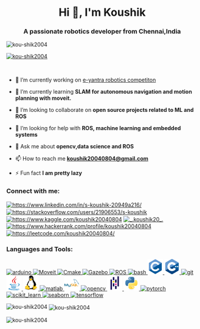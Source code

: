 <h1 align="center">Hi 👋, I'm Koushik</h1>
<h3 align="center">A passionate robotics developer from Chennai,India</h3>

<p align="left"> <img src="https://komarev.com/ghpvc/?username=kou-shik2004&label=Profile%20views&color=0e75b6&style=flat" alt="kou-shik2004" /> </p>

<p align="left"> <a href="https://github.com/ryo-ma/github-profile-trophy"><img src="https://github-profile-trophy.vercel.app/?username=kou-shik2004" alt="kou-shik2004" /></a> </p>

<p align="left"> <a href="https://twitter.com/" target="blank"><img src="https://img.shields.io/twitter/follow/?logo=twitter&style=for-the-badge" alt="" /></a> </p>

- 🔭 I’m currently working on [e-yantra robotics competiton](https://github.com/Kou-shik2004/eYRC-2023_Cosmo_Logistic)

- 🌱 I’m currently learning **SLAM for autonomous navigation and motion planning with moveit.**

- 👯 I’m looking to collaborate on **open source projects related to ML and ROS**

- 🤝 I’m looking for help with **ROS, machine learning and embedded systems**

- 💬 Ask me about **opencv,data science and ROS**

- 📫 How to reach me **koushik20040804@gmail.com**

- ⚡ Fun fact **I am pretty lazy**

<h3 align="left">Connect with me:</h3>
<p align="left">
<a href="https://linkedin.com/in/https://www.linkedin.com/in/s-koushik-20949a216/" target="blank"><img align="center" src="https://raw.githubusercontent.com/rahuldkjain/github-profile-readme-generator/master/src/images/icons/Social/linked-in-alt.svg" alt="https://www.linkedin.com/in/s-koushik-20949a216/" height="30" width="40" /></a>
<a href="https://stackoverflow.com/users/https://stackoverflow.com/users/21906553/s-koushik" target="blank"><img align="center" src="https://raw.githubusercontent.com/rahuldkjain/github-profile-readme-generator/master/src/images/icons/Social/stack-overflow.svg" alt="https://stackoverflow.com/users/21906553/s-koushik" height="30" width="40" /></a>
<a href="https://kaggle.com/https://www.kaggle.com/koushik20040804" target="blank"><img align="center" src="https://raw.githubusercontent.com/rahuldkjain/github-profile-readme-generator/master/src/images/icons/Social/kaggle.svg" alt="https://www.kaggle.com/koushik20040804" height="30" width="40" /></a>
<a href="https://instagram.com/_.koushik20_." target="blank"><img align="center" src="https://raw.githubusercontent.com/rahuldkjain/github-profile-readme-generator/master/src/images/icons/Social/instagram.svg" alt="_.koushik20_." height="30" width="40" /></a>
<a href="https://www.hackerrank.com/https://www.hackerrank.com/profile/koushik20040804" target="blank"><img align="center" src="https://raw.githubusercontent.com/rahuldkjain/github-profile-readme-generator/master/src/images/icons/Social/hackerrank.svg" alt="https://www.hackerrank.com/profile/koushik20040804" height="30" width="40" /></a>
<a href="https://www.leetcode.com/https://leetcode.com/koushik20040804/" target="blank"><img align="center" src="https://raw.githubusercontent.com/rahuldkjain/github-profile-readme-generator/master/src/images/icons/Social/leet-code.svg" alt="https://leetcode.com/koushik20040804/" height="30" width="40" /></a>
</p>

<h3 align="left">Languages and Tools:</h3>
<p align="left"> <a href="https://www.arduino.cc/" target="_blank" rel="noreferrer"> <img src="https://cdn.worldvectorlogo.com/logos/arduino-1.svg" alt="arduino" width="40" height="40"/>  
  </a> <a href="https://moveit.ros.org/" target="_blank" rel="noreferrer"> <img src="https://imgs.search.brave.com/cf2U_X8wIDXxefZZ1xmhaa8NqFLKqFwsDBC29jib5p4/rs:fit:860:0:0/g:ce/aHR0cHM6Ly9jYW1v/LmdpdGh1YnVzZXJj/b250ZW50LmNvbS84/ZGM5NmZkMWMwNTQ3/ZGNmNzdlZmUxYjRm/YTU3OWRkNjI4YmM0/MDY5YjkxY2RiNDAx/YjU2ZGE1NzAwNjRi/MTE1LzY4NzQ3NDcw/NzMzYTJmMmY2ZDZm/NzY2NTY5NzQyZTcy/NmY3MzJlNmY3MjY3/MmY2MTczNzM2NTc0/NzMyZjZjNmY2NzZm/MmY2ZDZmNzY2NTY5/NzQ1ZjZjNmY2NzZm/MmQ2MjZjNjE2MzZi/MmU3MDZlNjc" alt="Moveit" width="60" height="40"/> <a href="https://cmake.org/" target="_blank" rel="noreferrer"> <img src="https://imgs.search.brave.com/WjUrt6PbUPQJ6wecdJupbQESWgIkLu04fshZcWFiO_I/rs:fit:500:0:0/g:ce/aHR0cHM6Ly9zdHls/ZXMucmVkZGl0bWVk/aWEuY29tL3Q1XzMw/dXEzL3N0eWxlcy9j/b21tdW5pdHlJY29u/X2ZiaXh1b2prMTdz/OTEucG5n" alt="Cmake" width="40" height="40"/> <a href="https://gazebosim.org/home" target="_blank" rel="noreferrer"> <img src="https://imgs.search.brave.com/1yswOXlY2BlcxxqhNWX_FwB-DAh-1ZER-9e0aYQf10k/rs:fit:500:0:0/g:ce/aHR0cHM6Ly9zZWVr/bG9nby5jb20vaW1h/Z2VzL0cvZ2F6ZWJv/LWxvZ28tNTFDNDY0/NzFDQS1zZWVrbG9n/by5jb20ucG5n" alt="Gazebo" width="40" height="40"/> <a href="https://ros.org/" target="_blank" rel="noreferrer"> <img src="https://imgs.search.brave.com/XrmRdh-r9LMGrj1dydP_P3ZJPlPy4X5mDi36Ilt-tX8/rs:fit:860:0:0/g:ce/aHR0cHM6Ly91cGxv/YWQud2lraW1lZGlh/Lm9yZy93aWtpcGVk/aWEvY29tbW9ucy9i/L2JiL1Jvc19sb2dv/LnN2Zw.svg" alt="ROS" width="40" height="40"/> </a> <a href="https://www.gnu.org/software/bash/" target="_blank" rel="noreferrer"> <img src="https://www.vectorlogo.zone/logos/gnu_bash/gnu_bash-icon.svg" alt="bash" width="40" height="40"/> </a> <a href="https://www.cprogramming.com/" target="_blank" rel="noreferrer"> <img src="https://raw.githubusercontent.com/devicons/devicon/master/icons/c/c-original.svg" alt="c" width="40" height="40"/> </a> <a href="https://www.w3schools.com/cpp/" target="_blank" rel="noreferrer"> <img src="https://raw.githubusercontent.com/devicons/devicon/master/icons/cplusplus/cplusplus-original.svg" alt="cplusplus" width="40" height="40"/> </a> <a href="https://git-scm.com/" target="_blank" rel="noreferrer"> <img src="https://www.vectorlogo.zone/logos/git-scm/git-scm-icon.svg" alt="git" width="40" height="40"/> </a> <a href="https://www.java.com" target="_blank" rel="noreferrer"> <img src="https://raw.githubusercontent.com/devicons/devicon/master/icons/java/java-original.svg" alt="java" width="40" height="40"/> </a> <a href="https://www.linux.org/" target="_blank" rel="noreferrer"> <img src="https://raw.githubusercontent.com/devicons/devicon/master/icons/linux/linux-original.svg" alt="linux" width="40" height="40"/> </a> <a href="https://www.mathworks.com/" target="_blank" rel="noreferrer"> <img src="https://upload.wikimedia.org/wikipedia/commons/2/21/Matlab_Logo.png" alt="matlab" width="40" height="40"/> </a> <a href="https://www.mysql.com/" target="_blank" rel="noreferrer"> <img src="https://raw.githubusercontent.com/devicons/devicon/master/icons/mysql/mysql-original-wordmark.svg" alt="mysql" width="40" height="40"/> </a> <a href="https://opencv.org/" target="_blank" rel="noreferrer"> <img src="https://www.vectorlogo.zone/logos/opencv/opencv-icon.svg" alt="opencv" width="40" height="40"/> </a> <a href="https://pandas.pydata.org/" target="_blank" rel="noreferrer"> <img src="https://raw.githubusercontent.com/devicons/devicon/2ae2a900d2f041da66e950e4d48052658d850630/icons/pandas/pandas-original.svg" alt="pandas" width="40" height="40"/> </a> <a href="https://www.python.org" target="_blank" rel="noreferrer"> <img src="https://raw.githubusercontent.com/devicons/devicon/master/icons/python/python-original.svg" alt="python" width="40" height="40"/> </a> <a href="https://pytorch.org/" target="_blank" rel="noreferrer"> <img src="https://www.vectorlogo.zone/logos/pytorch/pytorch-icon.svg" alt="pytorch" width="40" height="40"/> </a> <a href="https://scikit-learn.org/" target="_blank" rel="noreferrer"> <img src="https://upload.wikimedia.org/wikipedia/commons/0/05/Scikit_learn_logo_small.svg" alt="scikit_learn" width="40" height="40"/> </a> <a href="https://seaborn.pydata.org/" target="_blank" rel="noreferrer"> <img src="https://seaborn.pydata.org/_images/logo-mark-lightbg.svg" alt="seaborn" width="40" height="40"/> </a> <a href="https://www.tensorflow.org" target="_blank" rel="noreferrer"> <img src="https://www.vectorlogo.zone/logos/tensorflow/tensorflow-icon.svg" alt="tensorflow" width="40" height="40"/> </a> </p>

<p><img align="left" src="https://github-readme-stats.vercel.app/api/top-langs?username=kou-shik2004&show_icons=true&locale=en&layout=compact" alt="kou-shik2004" /></p>

<p>&nbsp;<img align="center" src="https://github-readme-stats.vercel.app/api?username=kou-shik2004&show_icons=true&locale=en" alt="kou-shik2004" /></p>

<p><img align="center" src="https://github-readme-streak-stats.herokuapp.com/?user=kou-shik2004&" alt="kou-shik2004" /></p>

